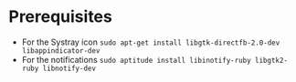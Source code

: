 # Prerequisites

* For the Systray icon `sudo apt-get install libgtk-directfb-2.0-dev libappindicator-dev`
* For the notifications `sudo aptitude install libinotify-ruby libgtk2-ruby libnotify-dev`